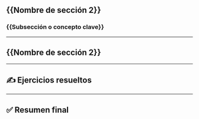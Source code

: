 ## {{Nombre de sección 2}}
### {{Subsección o concepto clave}}

---
## {{Nombre de sección 2}}

---

## ✍️ Ejercicios resueltos

---

## ✅ Resumen final
